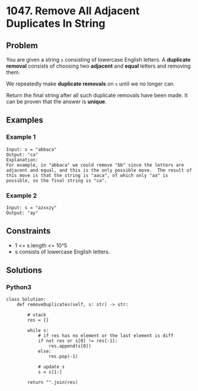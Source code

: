 # 1047. Remove All Adjacent Duplicates In String

## Problem

You are given a string `s` consisting of lowercase English letters. A **duplicate removal** consists of choosing two **adjacent** and **equal** letters and removing them.

We repeatedly make **duplicate removals** on `s` until we no longer can.

Return the final string after all such duplicate removals have been made. It can be proven that the answer is **unique**.

## Examples

### Example 1

```
Input: s = "abbaca"
Output: "ca"
Explanation: 
For example, in "abbaca" we could remove "bb" since the letters are adjacent and equal, and this is the only possible move.  The result of this move is that the string is "aaca", of which only "aa" is possible, so the final string is "ca".
```

### Example 2

```
Input: s = "azxxzy"
Output: "ay"
```

## Constraints

* 1 <= s.length <= 10^5
* s consists of lowercase English letters.

## Solutions

### Python3

```
class Solution:
    def removeDuplicates(self, s: str) -> str:
        
        # stack
        res = []
        
        while s:
            # if res has no element or the last element is diff
            if not res or s[0] != res[-1]:
                res.append(s[0])
            else:
                res.pop(-1)
            
            # update s
            s = s[1:]
        
        return "".join(res)
```
